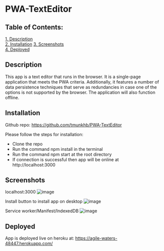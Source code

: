 # PWA-TextEditor


## Table of Contents:  
[1. Description](#Description)   
[2. Installation](#Installation)
[3. Screenshots](#Screenshots)      
[4. Deployed](#Deployed)

## Description
This app is a text editor that runs in the browser. It is a single-page application that meets the PWA criteria. Additionally, it features a number of data persistence techniques that serve as redundancies in case one of the options is not supported by the browser. The application will also function offline.

## Installation
Github repo: https://github.com/tmunkhb/PWA-TextEditor

Please follow the steps for installation:

- Clone the repo
- Run the command npm install in the terminal
- Run the command npm start at the root directory
- If connection is successful then app will be online at http://localhost:3000 

## Screenshots
localhost:3000
![image](https://user-images.githubusercontent.com/109834827/207199250-003906c5-6be3-45b8-814c-8a0e84316e43.png)

Install button to install app on desktop
![image](https://user-images.githubusercontent.com/109834827/207199937-662d4f68-ed8f-4334-bd23-20a51110a8e6.png)

Service worker/Manifest/IndexedDB
![image](https://user-images.githubusercontent.com/109834827/207200117-3b728168-4430-41e2-83b7-41310fdba2c9.png)

## Deployed
App is deployed live on heroku at: 
https://agile-waters-48447.herokuapp.com/
